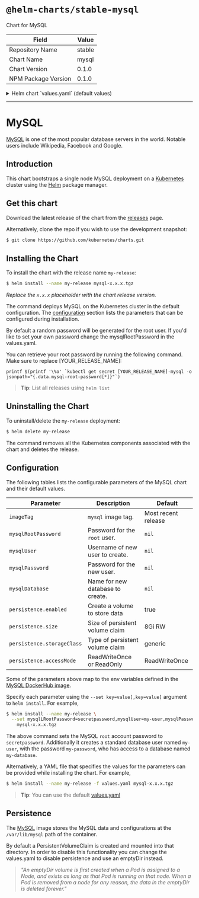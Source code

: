 # `@helm-charts/stable-mysql`

Chart for MySQL

| Field               | Value  |
| ------------------- | ------ |
| Repository Name     | stable |
| Chart Name          | mysql  |
| Chart Version       | 0.1.0  |
| NPM Package Version | 0.1.0  |

<details>

<summary>Helm chart `values.yaml` (default values)</summary>

```yaml
## Bitnami mysql image version
## ref: https://hub.docker.com/r/bitnami/mysql/tags/
##
imageTag: '5.7.14'
cpu: 100m
memory: 256Mi

## Specify password for root user
##
## Default: random 10 character string
# mysqlRootPassword: testing

## Create a database user
##
# mysqlUser:
# mysqlPassword:

## Allow unauthenticated access, uncomment to enable
##
# mysqlAllowEmptyPassword: true

## Create a database
##
# mysqlDatabase:

## Persist data to a persitent volume
persistence:
  enabled: true
  storageClass: generic
  accessMode: ReadWriteOnce
  size: 8Gi
```

</details>

---

# MySQL

[MySQL](https://MySQL.org) is one of the most popular database servers in the world. Notable users include Wikipedia, Facebook and Google.

## Introduction

This chart bootstraps a single node MySQL deployment on a [Kubernetes](http://kubernetes.io) cluster using the [Helm](https://helm.sh) package manager.

## Get this chart

Download the latest release of the chart from the [releases](../../../releases) page.

Alternatively, clone the repo if you wish to use the development snapshot:

```bash
$ git clone https://github.com/kubernetes/charts.git
```

## Installing the Chart

To install the chart with the release name `my-release`:

```bash
$ helm install --name my-release mysql-x.x.x.tgz
```

_Replace the `x.x.x` placeholder with the chart release version._

The command deploys MySQL on the Kubernetes cluster in the default configuration. The [configuration](#configuration) section lists the parameters that can be configured during installation.

By default a random password will be generated for the root user. If you'd like to set your own password change the mysqlRootPassword
in the values.yaml.

You can retrieve your root password by running the following command. Make sure to replace [YOUR_RELEASE_NAME]:

    printf $(printf '\%o' `kubectl get secret [YOUR_RELEASE_NAME]-mysql -o jsonpath="{.data.mysql-root-password[*]}"`)

> **Tip**: List all releases using `helm list`

## Uninstalling the Chart

To uninstall/delete the `my-release` deployment:

```bash
$ helm delete my-release
```

The command removes all the Kubernetes components associated with the chart and deletes the release.

## Configuration

The following tables lists the configurable parameters of the MySQL chart and their default values.

| Parameter                  | Description                      | Default             |
| -------------------------- | -------------------------------- | ------------------- |
| `imageTag`                 | `mysql` image tag.               | Most recent release |
| `mysqlRootPassword`        | Password for the `root` user.    | `nil`               |
| `mysqlUser`                | Username of new user to create.  | `nil`               |
| `mysqlPassword`            | Password for the new user.       | `nil`               |
| `mysqlDatabase`            | Name for new database to create. | `nil`               |
| `persistence.enabled`      | Create a volume to store data    | true                |
| `persistence.size`         | Size of persistent volume claim  | 8Gi RW              |
| `persistence.storageClass` | Type of persistent volume claim  | generic             |
| `persistence.accessMode`   | ReadWriteOnce or ReadOnly        | ReadWriteOnce       |

Some of the parameters above map to the env variables defined in the [MySQL DockerHub image](https://hub.docker.com/_/mysql/).

Specify each parameter using the `--set key=value[,key=value]` argument to `helm install`. For example,

```bash
$ helm install --name my-release \
  --set mysqlLRootPassword=secretpassword,mysqlUser=my-user,mysqlPassword=my-password,mysqlDatabase=my-database \
    mysql-x.x.x.tgz
```

The above command sets the MySQL `root` account password to `secretpassword`. Additionally it creates a standard database user named `my-user`, with the password `my-password`, who has access to a database named `my-database`.

Alternatively, a YAML file that specifies the values for the parameters can be provided while installing the chart. For example,

```bash
$ helm install --name my-release -f values.yaml mysql-x.x.x.tgz
```

> **Tip**: You can use the default [values.yaml](values.yaml)

## Persistence

The [MySQL](https://hub.docker.com/_/mysql/) image stores the MySQL data and configurations at the `/var/lib/mysql` path of the container.

By default a PersistentVolumeClaim is created and mounted into that directory. In order to disable this functionality
you can change the values.yaml to disable persistence and use an emptyDir instead.

> _"An emptyDir volume is first created when a Pod is assigned to a Node, and exists as long as that Pod is running on that node. When a Pod is removed from a node for any reason, the data in the emptyDir is deleted forever."_
